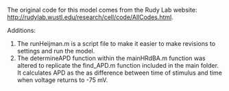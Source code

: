 The original code for this model comes from the Rudy Lab website: http://rudylab.wustl.edu/research/cell/code/AllCodes.html.

Additions:
1) The runHeijman.m is a script file to make it easier to make revisions to settings and run the model. 
2) The determineAPD function within the mainHRdBA.m function was altered to replicate the find_APD.m function included in the main folder. 
It calculates APD as the as difference between time of stimulus and time when voltage returns to -75 mV. 
